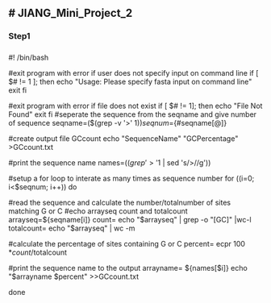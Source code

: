 ## # JIANG_Mini_Project_2

### Step1
#####
#! /bin/bash                                                                   

#exit program with error if user does not specify input on command line
if [ $# != 1 ]; then
        echo "Usage: Please specify fasta input on command line"
        exit
fi

#exit program with error if file does not exist
if [ $# != 1]; then
        echo "File Not Found"
        exit
fi
#seperate the sequence from the seqname and give number of sequence
seqname=($(grep -v '>' $1))
seqnum=${#seqname[@]}

#create output file GCcount
echo "SequenceName" "GCPercentage" >GCcount.txt

#print the sequence name
names=($(grep '>'$1 | sed 's/>//g'))

#setup a for loop to interate as many times as sequence number
for ((i=0; i<$seqnum; i++))
do

#read the sequence and calculate the number/totalnumber of sites
matching G or C
#echo arrayseq count and totalcount
arrayseq=${seqname[i]}
count= echo "$arrayseq" | grep -o "[GC]" |wc-l
totalcount= echo "$arrayseq" | wc -m

#calculate the percentage of sites containing G or C
percent= ecpr 100 \*$count /$totalcount

#print the sequence name to the output
arrayname= ${names[$i]}
echo "$arrayname  $percent" >>GCcount.txt

done
